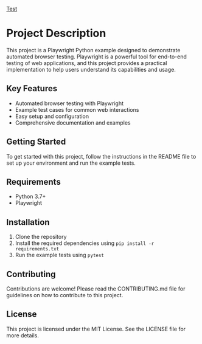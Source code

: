 [Test](https://github.com/sanamtashildar/playwright-python-example/actions/workflows/manual-test.yml)

# Project Description

This project is a Playwright Python example designed to demonstrate automated browser testing. Playwright is a powerful tool for end-to-end testing of web applications, and this project provides a practical implementation to help users understand its capabilities and usage.

## Key Features

- Automated browser testing with Playwright
- Example test cases for common web interactions
- Easy setup and configuration
- Comprehensive documentation and examples

## Getting Started

To get started with this project, follow the instructions in the README file to set up your environment and run the example tests.

## Requirements

- Python 3.7+
- Playwright

## Installation

1. Clone the repository
2. Install the required dependencies using `pip install -r requirements.txt`
3. Run the example tests using `pytest`

## Contributing

Contributions are welcome! Please read the CONTRIBUTING.md file for guidelines on how to contribute to this project.

## License

This project is licensed under the MIT License. See the LICENSE file for more details.